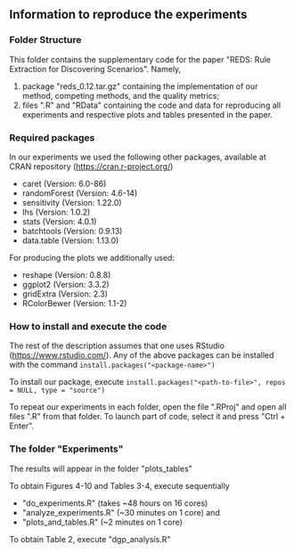 ## Information to reproduce the experiments

### Folder Structure

This folder contains the supplementary code for the paper "REDS: Rule Extraction for Discovering Scenarios". Namely,
1. package "reds_0.12.tar.gz" containing the implementation of our method, competing methods, and the quality metrics;
2. files ".R" and "RData" containing the code and data for reproducing all experiments and respective plots and tables presented in the paper.


### Required packages

In our experiments we used the following other packages, available at CRAN repository (https://cran.r-project.org/)
* caret (Version: 6.0-86)
* randomForest (Version: 4.6-14)
* sensitivity (Version: 1.22.0)
* lhs (Version: 1.0.2)
* stats (Version: 4.0.1)
* batchtools (Version: 0.9.13)
* data.table (Version: 1.13.0)

For producing the plots we additionally used:
* reshape (Version: 0.8.8)
* ggplot2 (Version: 3.3.2)
* gridExtra (Version: 2.3)
* RColorBewer (Version: 1.1-2)


### How to install and execute the code

The rest of the description assumes that one uses RStudio (https://www.rstudio.com/). Any of the above packages can be installed with the command
`install.packages("<package-name>")`

To install our package, execute
`install.packages("<path-to-file>", repos = NULL, type = "source")`

To repeat our experiments in each folder, open the file ".RProj" and open all files ".R" from that folder. To launch part of code, select it and press "Ctrl + Enter".

### The folder "Experiments"

The results will appear in the folder "plots_tables"

To obtain Figures 4-10 and Tables 3-4, execute sequentially 
* "do_experiments.R" (takes ~48 hours on 16 cores)
* "analyze_experiments.R" (~30 minutes on 1 core) and
* "plots_and_tables.R" (~2 minutes on 1 core)

To obtain Table 2, execute "dgp_analysis.R" 
